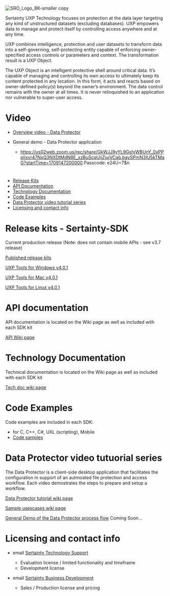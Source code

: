 #
![SRO_Logo_BK-smaller copy](https://github.com/user-attachments/assets/198d770e-5990-425c-a8aa-93f3ff1d9845)

Sertainty UXP Technology focuses on protection at the data layer targeting any kind of unstructured datasets (excluding databases). UXP empowers data to manage and protect itself by controlling access anywhere and at any time. 

UXP combines intelligence, protection and user datasets to transform data into a self-governing, self-protecting entity capable of enforcing owner-specified access controls or parameters and context. The transformation result is a UXP Object.

The UXP Object is an intelligent protective shell around critical data. It’s capable of managing and controlling its own access to ultimately keep its content protected in any location. In this form, it acts and reacts based on owner-defined policy(s) beyond the owner’s environment. The data control remains with the owner at all times. It is never relinquished to an application nor vulnerable to super-user access. 


#

# Video
 - [Overview video - Data Protector](https://github.com/Sertainty/Sertainty-SDK/wiki/Section-5-%E2%80%90-Videos-and-Demos#sertainty-data-protector)

 - General demo - Data Protector application
   - https://us02web.zoom.us/rec/share/GkWJJ9yYL9GshjWBUnY_0xPPplixvr47NxQ3NXDtMdN8E_xzBuScqUijZjujVCab.baySPmN3IU5kTMaG?startTime=1709147200000
Passcode: e24U=7$n
#


- [Release Kits](#Release-kits-Sertainty-SDK)
- [API Documentation](#API-documentation)
- [Technology Documentation](#technology-documentation)
- [Code Examples](#Code-examples)
- [Data Protector video tutorial series](#data=protector-video-tutorial-series)
- [Licensing and contact info](#licensing-and-contact-info)

#


# Release kits - Sertainty-SDK

Current production release (Note: does not contain mobile APIs - see v3.7 release)

[Published release kits](https://github.com/Sertainty/Sertainty-SDK)


[UXP Tools for Windows v4.0.1](https://github.com/Sertainty-Co/Sertainty-SDK/releases/tag/Win-v4.0.1)

[UXP Tools for Mac v4.0.1](https://github.com/Sertainty-Co/Sertainty-SDK/releases/tag/Mac-v4.0.1)

[UXP Tools for Linux v4.0.1](https://github.com/Sertainty-Co/Sertainty-SDK/releases/tag/Linux-v4.0.1)

# API documentation

API documentation is located on the Wiki page as well as included with each SDK kit

[API Wiki page](https://github.com/Sertainty-Co/Sertainty-SDK/wiki/Section-1-%E2%80%90-API-documentation)

# Technology Documentation

Technical documentation is located on the Wiki page as well as included with each SDK kit

[Tech doc wiki page](https://github.com/Sertainty-Co/Sertainty-SDK/wiki/Section-2-%E2%80%90-Technical-Documentation)

# Code Examples

Code examples are included in each SDK:
  - for C, C++, C#, UXL (scripting), Mobile
  - [Code samples](https://github.com/Sertainty/Code_samples)

# Data Protector video tutuorial series

The Data Protector is a client-side desktop application that facilitates the configuration in support of an autmoated file protection and access workflow.  Each video demostrates the steps to prepare and setup a workflow. 

[Data Protector tutorial wiki page](https://github.com/Sertainty-Co/Sertainty-SDK/wiki/Section-3-%E2%80%90-Data-Protector-tutorial)

[Sample usescases wiki page](https://github.com/Sertainty-Co/Sertainty-SDK/wiki/Section-4-%E2%80%90-Data-Protector-Usecases)

[General Demo of the Data Protector process flow]()  Coming Soon...

# Licensing and contact info

- email [Sertainty Technology Support](tech-support@sertainty.com)

  - Evaluation license / limited functionality and timeframe
  - Development license

- email  [Sertainty Business Development](sales@sertainty.com)
  
  - Sales / Production license and pricing

